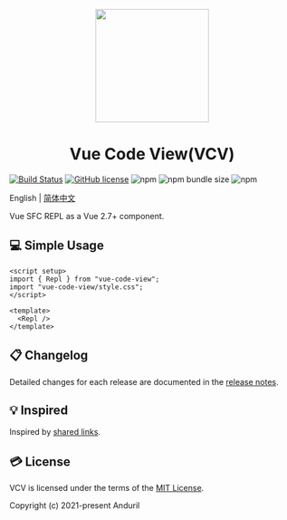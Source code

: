 <p align="center">
  <a href="https://andurils.github.io/vue-code-view/">
    <img width="200" src="https://p3-juejin.byteimg.com/tos-cn-i-k3u1fbpfcp/adee625fddf74e8db0225890aee88059~tplv-k3u1fbpfcp-watermark.image">
  </a>
</p>

<h1 align="center">Vue Code View(VCV)</h1>

[![Build Status](https://app.travis-ci.com/andurils/vue-code-view.svg?branch=dev)](https://app.travis-ci.com/andurils/vue-code-view)
[![GitHub license](https://img.shields.io/github/license/andurils/vue-code-view)](https://github.com/andurils/vue-code-view/blob/main/LICENSE)
![npm](https://img.shields.io/npm/v/vue-code-view)
![npm bundle size](https://img.shields.io/bundlephobia/min/vue-code-view)
![npm](https://img.shields.io/npm/dt/vue-code-view?label=npm%20downloads)

English | [简体中文](./README.zh-CN.md)

Vue SFC REPL as a Vue 2.7+ component.

## 💻 Simple Usage

```vue
<script setup>
import { Repl } from "vue-code-view";
import "vue-code-view/style.css";
</script>

<template>
  <Repl />
</template>
```

## 📋 Changelog

Detailed changes for each release are documented in the [release notes](./CHANGELOG.zh-CN.md).

## 💡 Inspired

Inspired by [shared links](./INSPIRED.zh-CN.md).

## 💳 License

VCV is licensed under the terms of the [MIT License](./LICENSE).

Copyright (c) 2021-present Anduril

[preview-ol-v03]: https://p3-juejin.byteimg.com/tos-cn-i-k3u1fbpfcp/987ab9814e314f92a244fdf6510e6224~tplv-k3u1fbpfcp-watermark.image?
